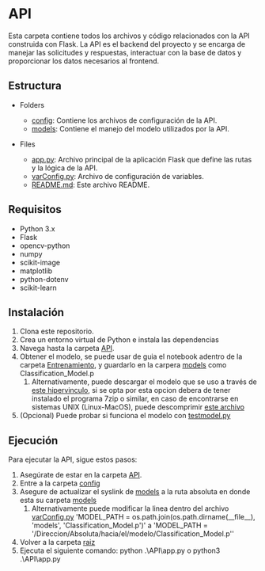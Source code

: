 # API

Esta carpeta contiene todos los archivos y código relacionados con la API construida con Flask. La API es el backend del proyecto y se encarga de manejar las solicitudes y respuestas, interactuar con la base de datos y proporcionar los datos necesarios al frontend.

## Estructura

- Folders
    - [config](./config): Contiene los archivos de configuración de la API.
    - [models](./models): Contiene el manejo del modelo utilizados por la API.

- Files
    - [app.py](./app.py): Archivo principal de la aplicación Flask que define las rutas y la lógica de la API.
    - [varConfig.py](./config/varConfig.py): Archivo de configuración de variables.
    - [README.md](./README.md): Este archivo README.
## Requisitos

- Python 3.x
- Flask
- opencv-python
- numpy
- scikit-image
- matplotlib
- python-dotenv
- scikit-learn


## Instalación

1. Clona este repositorio.
2. Crea un entorno virtual de Python e instala las dependencias
3. Navega hasta la carpeta [API](../API).
4. Obtener el modelo, se puede usar de guia el notebook adentro de la carpeta [Entrenamiento](../Entrenamiento), y guardarlo en la carpera [models](./models) como Classification_Model.p
    1. Alternativamente, puede descargar el modelo que se uso a través de [este hipervinculo](https://www.mediafire.com/file/jijt66y8q6u82dj/Classification_Model.7z/file), si se opta por esta opcion debera de tener instalado el programa 7zip o similar, en caso de encontrarse en sistemas UNIX (Linux-MacOS), puede descomprimir [este archivo](https://www.mediafire.com/file/zr1sz68nsng5780/Classification_Model.tar.xz/file)
5. (Opcional) Puede probar si funciona el modelo con [testmodel.py](./models/testmodel.py)

## Ejecución

Para ejecutar la API, sigue estos pasos:

1. Asegúrate de estar en la carpeta [API](../API).
2. Entre a la carpeta [config](./config/)
3. Asegure de actualizar el syslink de [models](./config/models) a la ruta absoluta en donde esta su carpeta [models](./models/)
   1. Alternativamente puede modificar la linea dentro del archivo [varConfig.py](./config/varConfig.py) 'MODEL_PATH = os.path.join(os.path.dirname(\_\_file\_\_), 'models', 'Classification_Model.p')' a 'MODEL_PATH = '/Direccion/Absoluta/hacia/el/modelo/Classification_Model.p''
4. Volver a la carpeta [raiz](../)
5. Ejecuta el siguiente comando: python .\API\app.py o python3 .\API\app.py 
